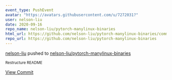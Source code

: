 ```yaml
---
event_type: PushEvent
avatar: "https://avatars.githubusercontent.com/u/7272031?"
user: nelson-liu
date: 2020-09-16
repo_name: nelson-liu/pytorch-manylinux-binaries
html_url: https://github.com/nelson-liu/pytorch-manylinux-binaries/commit/4658723ef4b0fc9931828c93013ff7b21ce10e55
repo_url: https://github.com/nelson-liu/pytorch-manylinux-binaries
---
```


<a href='https://github.com/nelson-liu' target='_blank'>nelson-liu</a> pushed to <a href='https://github.com/nelson-liu/pytorch-manylinux-binaries' target='_blank'>nelson-liu/pytorch-manylinux-binaries</a>

<small>Restructure README</small>

<a href='https://github.com/nelson-liu/pytorch-manylinux-binaries/commit/4658723ef4b0fc9931828c93013ff7b21ce10e55' target='_blank'>View Commit</a>